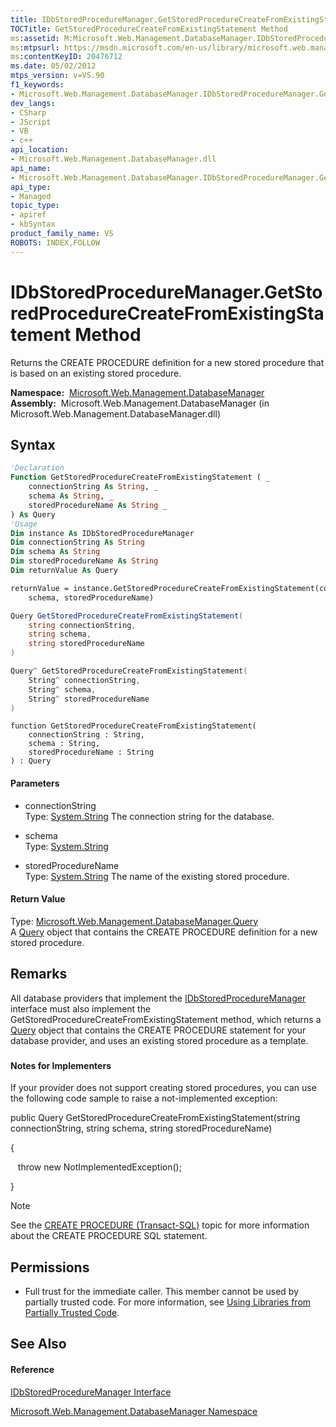```yaml
---
title: IDbStoredProcedureManager.GetStoredProcedureCreateFromExistingStatement Method  (Microsoft.Web.Management.DatabaseManager)
TOCTitle: GetStoredProcedureCreateFromExistingStatement Method
ms:assetid: M:Microsoft.Web.Management.DatabaseManager.IDbStoredProcedureManager.GetStoredProcedureCreateFromExistingStatement(System.String,System.String,System.String)
ms:mtpsurl: https://msdn.microsoft.com/en-us/library/microsoft.web.management.databasemanager.idbstoredproceduremanager.getstoredprocedurecreatefromexistingstatement(v=VS.90)
ms:contentKeyID: 20476712
ms.date: 05/02/2012
mtps_version: v=VS.90
f1_keywords:
- Microsoft.Web.Management.DatabaseManager.IDbStoredProcedureManager.GetStoredProcedureCreateFromExistingStatement
dev_langs:
- CSharp
- JScript
- VB
- c++
api_location:
- Microsoft.Web.Management.DatabaseManager.dll
api_name:
- Microsoft.Web.Management.DatabaseManager.IDbStoredProcedureManager.GetStoredProcedureCreateFromExistingStatement
api_type:
- Managed
topic_type:
- apiref
- kbSyntax
product_family_name: VS
ROBOTS: INDEX,FOLLOW
---
```


# IDbStoredProcedureManager.GetStoredProcedureCreateFromExistingStatement Method

Returns the CREATE PROCEDURE definition for a new stored procedure that is based on an existing stored procedure.

**Namespace:**  [Microsoft.Web.Management.DatabaseManager](microsoft-web-management-databasemanager-namespace.md)  
**Assembly:**  Microsoft.Web.Management.DatabaseManager (in Microsoft.Web.Management.DatabaseManager.dll)

## Syntax

``` vb
'Declaration
Function GetStoredProcedureCreateFromExistingStatement ( _
    connectionString As String, _
    schema As String, _
    storedProcedureName As String _
) As Query
'Usage
Dim instance As IDbStoredProcedureManager
Dim connectionString As String
Dim schema As String
Dim storedProcedureName As String
Dim returnValue As Query

returnValue = instance.GetStoredProcedureCreateFromExistingStatement(connectionString, _
    schema, storedProcedureName)
```

``` csharp
Query GetStoredProcedureCreateFromExistingStatement(
    string connectionString,
    string schema,
    string storedProcedureName
)
```

``` c++
Query^ GetStoredProcedureCreateFromExistingStatement(
    String^ connectionString, 
    String^ schema, 
    String^ storedProcedureName
)
```

``` jscript
function GetStoredProcedureCreateFromExistingStatement(
    connectionString : String, 
    schema : String, 
    storedProcedureName : String
) : Query
```

#### Parameters

  - connectionString  
    Type: [System.String](https://msdn.microsoft.com/en-us/library/s1wwdcbf\(v=vs.90\))  
    The connection string for the database.  

<!-- end list -->

  - schema  
    Type: [System.String](https://msdn.microsoft.com/en-us/library/s1wwdcbf\(v=vs.90\))  

<!-- end list -->

  - storedProcedureName  
    Type: [System.String](https://msdn.microsoft.com/en-us/library/s1wwdcbf\(v=vs.90\))  
    The name of the existing stored procedure.  

#### Return Value

Type: [Microsoft.Web.Management.DatabaseManager.Query](query-class-microsoft-web-management-databasemanager.md)  
A [Query](query-class-microsoft-web-management-databasemanager.md) object that contains the CREATE PROCEDURE definition for a new stored procedure.  

## Remarks

All database providers that implement the [IDbStoredProcedureManager](idbstoredproceduremanager-interface-microsoft-web-management-databasemanager.md) interface must also implement the GetStoredProcedureCreateFromExistingStatement method, which returns a [Query](query-class-microsoft-web-management-databasemanager.md) object that contains the CREATE PROCEDURE statement for your database provider, and uses an existing stored procedure as a template.

### 

#### Notes for Implementers

If your provider does not support creating stored procedures, you can use the following code sample to raise a not-implemented exception:

public Query GetStoredProcedureCreateFromExistingStatement(string connectionString, string schema, string storedProcedureName)

{

   throw new NotImplementedException();

}


> [!NOTE]  
> See the [CREATE PROCEDURE (Transact-SQL)](http://msdn.microsoft.com/en-us/library/ms187926.aspx) topic for more information about the CREATE PROCEDURE SQL statement.


## Permissions

  - Full trust for the immediate caller. This member cannot be used by partially trusted code. For more information, see [Using Libraries from Partially Trusted Code](https://msdn.microsoft.com/en-us/library/8skskf63\(v=vs.90\)).

## See Also

#### Reference

[IDbStoredProcedureManager Interface](idbstoredproceduremanager-interface-microsoft-web-management-databasemanager.md)

[Microsoft.Web.Management.DatabaseManager Namespace](microsoft-web-management-databasemanager-namespace.md)

